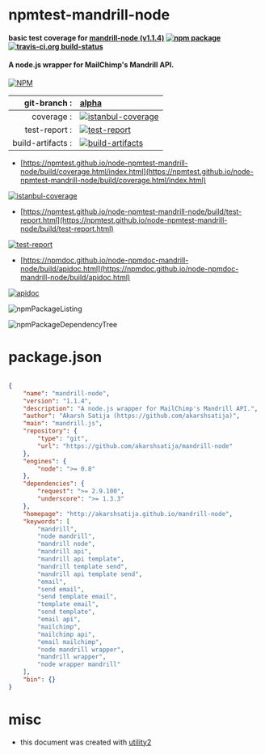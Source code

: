 # npmtest-mandrill-node

#### basic test coverage for  [mandrill-node (v1.1.4)](http://akarshsatija.github.io/mandrill-node)  [![npm package](https://img.shields.io/npm/v/npmtest-mandrill-node.svg?style=flat-square)](https://www.npmjs.org/package/npmtest-mandrill-node) [![travis-ci.org build-status](https://api.travis-ci.org/npmtest/node-npmtest-mandrill-node.svg)](https://travis-ci.org/npmtest/node-npmtest-mandrill-node)

#### A node.js wrapper for MailChimp's Mandrill API.

[![NPM](https://nodei.co/npm/mandrill-node.png?downloads=true&downloadRank=true&stars=true)](https://www.npmjs.com/package/mandrill-node)

| git-branch : | [alpha](https://github.com/npmtest/node-npmtest-mandrill-node/tree/alpha)|
|--:|:--|
| coverage : | [![istanbul-coverage](https://npmtest.github.io/node-npmtest-mandrill-node/build/coverage.badge.svg)](https://npmtest.github.io/node-npmtest-mandrill-node/build/coverage.html/index.html)|
| test-report : | [![test-report](https://npmtest.github.io/node-npmtest-mandrill-node/build/test-report.badge.svg)](https://npmtest.github.io/node-npmtest-mandrill-node/build/test-report.html)|
| build-artifacts : | [![build-artifacts](https://npmtest.github.io/node-npmtest-mandrill-node/glyphicons_144_folder_open.png)](https://github.com/npmtest/node-npmtest-mandrill-node/tree/gh-pages/build)|

- [https://npmtest.github.io/node-npmtest-mandrill-node/build/coverage.html/index.html](https://npmtest.github.io/node-npmtest-mandrill-node/build/coverage.html/index.html)

[![istanbul-coverage](https://npmtest.github.io/node-npmtest-mandrill-node/build/screenCapture.buildCi.browser.%252Ftmp%252Fbuild%252Fcoverage.lib.html.png)](https://npmtest.github.io/node-npmtest-mandrill-node/build/coverage.html/index.html)

- [https://npmtest.github.io/node-npmtest-mandrill-node/build/test-report.html](https://npmtest.github.io/node-npmtest-mandrill-node/build/test-report.html)

[![test-report](https://npmtest.github.io/node-npmtest-mandrill-node/build/screenCapture.buildCi.browser.%252Ftmp%252Fbuild%252Ftest-report.html.png)](https://npmtest.github.io/node-npmtest-mandrill-node/build/test-report.html)

- [https://npmdoc.github.io/node-npmdoc-mandrill-node/build/apidoc.html](https://npmdoc.github.io/node-npmdoc-mandrill-node/build/apidoc.html)

[![apidoc](https://npmdoc.github.io/node-npmdoc-mandrill-node/build/screenCapture.buildCi.browser.%252Ftmp%252Fbuild%252Fapidoc.html.png)](https://npmdoc.github.io/node-npmdoc-mandrill-node/build/apidoc.html)

![npmPackageListing](https://npmtest.github.io/node-npmtest-mandrill-node/build/screenCapture.npmPackageListing.svg)

![npmPackageDependencyTree](https://npmtest.github.io/node-npmtest-mandrill-node/build/screenCapture.npmPackageDependencyTree.svg)



# package.json

```json

{
    "name": "mandrill-node",
    "version": "1.1.4",
    "description": "A node.js wrapper for MailChimp's Mandrill API.",
    "author": "Akarsh Satija (https://github.com/akarshsatija)",
    "main": "mandrill.js",
    "repository": {
        "type": "git",
        "url": "https://github.com/akarshsatija/mandrill-node"
    },
    "engines": {
        "node": ">= 0.8"
    },
    "dependencies": {
        "request": ">= 2.9.100",
        "underscore": ">= 1.3.3"
    },
    "homepage": "http://akarshsatija.github.io/mandrill-node",
    "keywords": [
        "mandrill",
        "node mandrill",
        "mandrill node",
        "mandrill api",
        "mandrill api template",
        "mandrill template send",
        "mandrill api template send",
        "email",
        "send email",
        "send template email",
        "template email",
        "send template",
        "email api",
        "mailchimp",
        "mailchimp api",
        "email mailchimp",
        "node mandrill wrapper",
        "mandrill wrapper",
        "node wrapper mandrill"
    ],
    "bin": {}
}
```



# misc
- this document was created with [utility2](https://github.com/kaizhu256/node-utility2)
